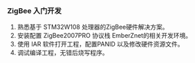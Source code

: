 ### ZigBee 入门开发

1. 熟悉基于 STM32W108 处理器的ZigBee硬件解决方案。
2. 安装配置 ZigBee2007PRO 协议栈 EmberZnet的相关开发环境。
3. 使用 IAR 软件打开工程，配置PANID 以及修改硬件资源文件。
4. 调试编译工程，无错后烧写程序。

